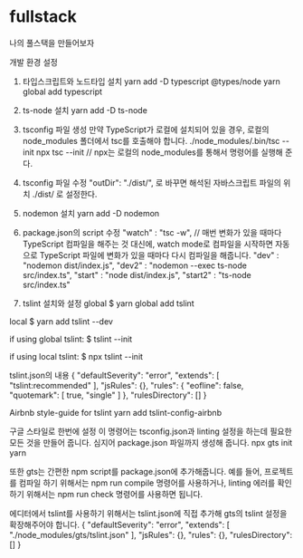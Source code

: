 # fullstack
나의 풀스택을 만들어보자

개발 환경 설정

1. 타입스크립트와 노드타입 설치
yarn add -D typescript @types/node
yarn global add typescript

2. ts-node 설치
yarn add -D ts-node

3. tsconfig 파일 생성
만약 TypeScript가 로컬에 설치되어 있을 경우, 로컬의 node_modules 폴더에서 tsc를 호출해야 합니다.
./node_modules/.bin/tsc --init
npx tsc --init // npx는 로컬의 node_modules를 통해서 명령어를 실행해 준다.

4. tsconfig 파일 수정
"outDir": "./dist/", 로 바꾸면 해석된 자바스크립트 파일의 위치 ./dist/ 로 설정한다.

5. nodemon 설치
yarn add -D nodemon

6. package.json의 script 수정
"watch" : "tsc -w", // 매번 변화가 있을 때마다 TypeScript 컴파일을 해주는 것 대신에, watch mode로 컴파일을 시작하면 자동으로 TypeScript 파일에 변화가 있을 때마다 다시 컴파일을 해줍니다.
"dev" : "nodemon dist/index.js",
"dev2" : "nodemon --exec ts-node src/index.ts",
"start" : "node dist/index.js",
"start2" : "ts-node src/index.ts"

7. tslint 설치와 설정
global
$ yarn global add tslint

local
$ yarn add tslint --dev

if using global tslint:
$ tslint --init

if using local tslint:
$ npx tslint --init

tslint.json의 내용
{
    "defaultSeverity": "error",
    "extends": [
        "tslint:recommended"
    ],
    "jsRules": {},
    "rules": {
        "eofline": false,
        "quotemark": [
            true,
            "single"
        ]
    },
    "rulesDirectory": []
}

Airbnb style-guide for tslint
yarn add tslint-config-airbnb

구글 스타일로 한번에 설정
이 명령어는 tsconfig.json과 linting 설정을 하는데 필요한 모든 것을 만들어 줍니다. 심지어 package.json 파일까지 생성해 줍니다.
npx gts init
yarn

또한 gts는 간편한 npm script를 package.json에 추가해줍니다. 예를 들어, 프로젝트를 컴파일 하기 위해서는 npm run compile 명령어를 사용하거나, linting 에러를 확인하기 위해서는 npm run check 명령어를 사용하면 됩니다.

에디터에서 tslint를 사용하기 위해서는 tslint.json에 직접 추가해 gts의 tslint 설정을 확장해주어야 합니다.
{
  "defaultSeverity": "error",
  "extends": [
    "./node_modules/gts/tslint.json"
  ],
  "jsRules": {},
  "rules": {},
  "rulesDirectory": []
}